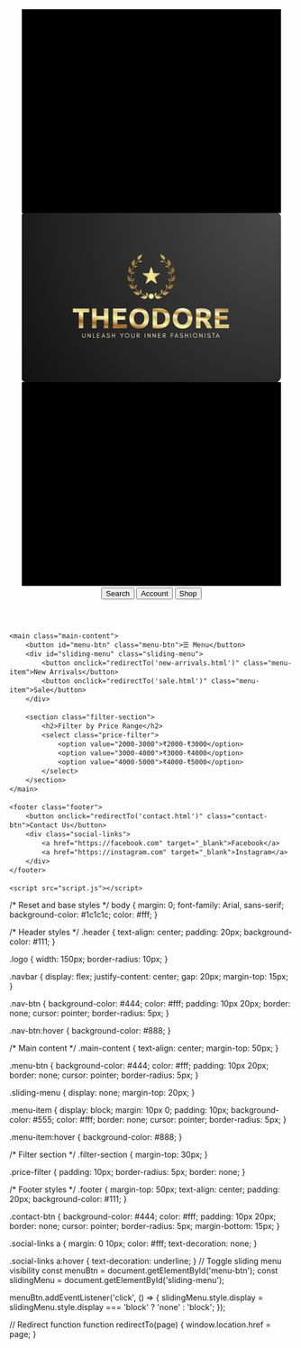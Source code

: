 <!DOCTYPE html>
<html lang="en">
<head>
    <meta charset="UTF-8">
    <meta name="viewport" content="width=device-width, initial-scale=1.0">
    <title>Theodore - Home</title>
    <link rel="stylesheet" href="styles.css">
</head>
<body>
    <header class="header">
        <div class="logo-container">
            <img src="logo.jpg" alt="Theodore Logo" class="logo">
        </div>
        <nav class="navbar">
            <button class="nav-btn">Search</button>
            <button class="nav-btn">Account</button>
            <button class="nav-btn">Shop</button>
        </nav>
    </header>

    <main class="main-content">
        <button id="menu-btn" class="menu-btn">☰ Menu</button>
        <div id="sliding-menu" class="sliding-menu">
            <button onclick="redirectTo('new-arrivals.html')" class="menu-item">New Arrivals</button>
            <button onclick="redirectTo('sale.html')" class="menu-item">Sale</button>
        </div>

        <section class="filter-section">
            <h2>Filter by Price Range</h2>
            <select class="price-filter">
                <option value="2000-3000">₹2000-₹3000</option>
                <option value="3000-4000">₹3000-₹4000</option>
                <option value="4000-5000">₹4000-₹5000</option>
            </select>
        </section>
    </main>

    <footer class="footer">
        <button onclick="redirectTo('contact.html')" class="contact-btn">Contact Us</button>
        <div class="social-links">
            <a href="https://facebook.com" target="_blank">Facebook</a>
            <a href="https://instagram.com" target="_blank">Instagram</a>
        </div>
    </footer>

    <script src="script.js"></script>
</body>
</html>
/* Reset and base styles */
body {
    margin: 0;
    font-family: Arial, sans-serif;
    background-color: #1c1c1c;
    color: #fff;
}

/* Header styles */
.header {
    text-align: center;
    padding: 20px;
    background-color: #111;
}

.logo {
    width: 150px;
    border-radius: 10px;
}

.navbar {
    display: flex;
    justify-content: center;
    gap: 20px;
    margin-top: 15px;
}

.nav-btn {
    background-color: #444;
    color: #fff;
    padding: 10px 20px;
    border: none;
    cursor: pointer;
    border-radius: 5px;
}

.nav-btn:hover {
    background-color: #888;
}

/* Main content */
.main-content {
    text-align: center;
    margin-top: 50px;
}

.menu-btn {
    background-color: #444;
    color: #fff;
    padding: 10px 20px;
    border: none;
    cursor: pointer;
    border-radius: 5px;
}

.sliding-menu {
    display: none;
    margin-top: 20px;
}

.menu-item {
    display: block;
    margin: 10px 0;
    padding: 10px;
    background-color: #555;
    color: #fff;
    border: none;
    cursor: pointer;
    border-radius: 5px;
}

.menu-item:hover {
    background-color: #888;
}

/* Filter section */
.filter-section {
    margin-top: 30px;
}

.price-filter {
    padding: 10px;
    border-radius: 5px;
    border: none;
}

/* Footer styles */
.footer {
    margin-top: 50px;
    text-align: center;
    padding: 20px;
    background-color: #111;
}

.contact-btn {
    background-color: #444;
    color: #fff;
    padding: 10px 20px;
    border: none;
    cursor: pointer;
    border-radius: 5px;
    margin-bottom: 15px;
}

.social-links a {
    margin: 0 10px;
    color: #fff;
    text-decoration: none;
}

.social-links a:hover {
    text-decoration: underline;
}
// Toggle sliding menu visibility
const menuBtn = document.getElementById('menu-btn');
const slidingMenu = document.getElementById('sliding-menu');

menuBtn.addEventListener('click', () => {
    slidingMenu.style.display = slidingMenu.style.display === 'block' ? 'none' : 'block';
});

// Redirect function
function redirectTo(page) {
    window.location.href = page;
}
